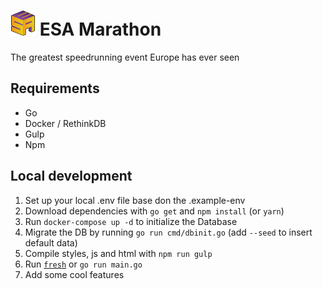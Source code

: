 # <img src="public/assets/favicon.png" width="40"> ESA Marathon
The greatest speedrunning event Europe has ever seen

## Requirements
* Go
* Docker / RethinkDB
* Gulp
* Npm

## Local development
1. Set up your local .env file base don the .example-env
2. Download dependencies with `go get` and `npm install` (or `yarn`)
3. Run `docker-compose up -d` to initialize the Database
4. Migrate the DB by running `go run cmd/dbinit.go` (add `--seed` to insert default data)
5. Compile styles, js and html with `npm run gulp`
6. Run [`fresh`](https://github.com/pilu/fresh) or `go run main.go`
7. Add some cool features